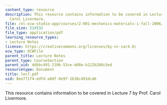 ```yaml
---
content_type: resource
description: This resource contains information to be covered in Lecture 7 by Prof.
  Carol Livermore.
file: /ol-ocw-studio-app/courses/2-001-mechanics-materials-i-fall-2006/8ee771f4edfda8df0e9f1b38c491dc46_lec7.pdf
file_size: 514532
file_type: application/pdf
learning_resource_types:
- Lecture Notes
license: https://creativecommons.org/licenses/by-nc-sa/4.0/
ocw_type: OCWFile
parent_title: Lecture Notes
parent_type: CourseSection
parent_uid: ddbbc491-2106-53ce-dd8e-b122b208c5ed
resourcetype: Document
title: lec7.pdf
uid: 8ee771f4-edfd-a8df-0e9f-1b38c491dc46
---
```

This resource contains information to be covered in Lecture 7 by Prof. Carol Livermore.
